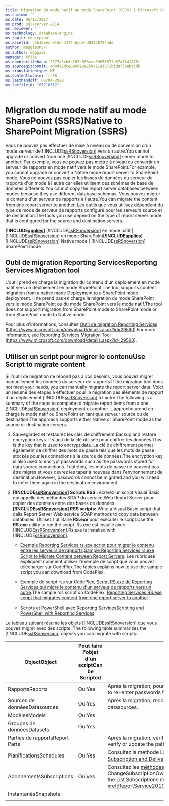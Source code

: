 ```yaml
---
title: Migration du mode natif au mode SharePoint (SSRS) | Microsoft Docs
ms.custom: ''
ms.date: 06/13/2017
ms.prod: sql-server-2014
ms.reviewer: ''
ms.technology: database-engine
ms.topic: conceptual
ms.assetid: c5b15bec-6fde-4174-bcde-d043307244dd
author: maggiesMSFT
ms.author: maggies
manager: kfile
ms.openlocfilehash: 2377a3cb8c267c083cec6985f57fa07a734f875f
ms.sourcegitcommit: ad4d92dce894592a259721a1571b1d8736abacdb
ms.translationtype: MT
ms.contentlocale: fr-FR
ms.lasthandoff: 08/04/2020
ms.locfileid: "87710312"
---
```

# <a name="native-to-sharepoint-migration-ssrs"></a><span data-ttu-id="daa22-102">Migration du mode natif au mode SharePoint (SSRS)</span><span class="sxs-lookup"><span data-stu-id="daa22-102">Native to SharePoint Migration (SSRS)</span></span>
  <span data-ttu-id="daa22-103">Vous ne pouvez pas effectuer de mise à niveau ou de conversion d'un mode serveur de [!INCLUDE[ssRSnoversion](../../includes/ssrsnoversion-md.md)] vers un autre.</span><span class="sxs-lookup"><span data-stu-id="daa22-103">You cannot upgrade or convert from one [!INCLUDE[ssRSnoversion](../../includes/ssrsnoversion-md.md)] server mode to another.</span></span> <span data-ttu-id="daa22-104">Par exemple, vous ne pouvez pas mettre à niveau ou convertir un serveur de rapports en mode natif vers le mode SharePoint.</span><span class="sxs-lookup"><span data-stu-id="daa22-104">For example, you cannot upgrade or convert a Native mode report server to SharePoint mode.</span></span> <span data-ttu-id="daa22-105">Vous ne pouvez pas copier les bases de données du serveur de rapports d'un mode à l'autre car elles utilisent des schémas de base de données différents.</span><span class="sxs-lookup"><span data-stu-id="daa22-105">You cannot copy the report server databases between modes because they use different database schemas.</span></span> <span data-ttu-id="daa22-106">Vous pouvez migrer le contenu d'un serveur de rapports à l'autre.</span><span class="sxs-lookup"><span data-stu-id="daa22-106">You can migrate the content from one report server to another.</span></span> <span data-ttu-id="daa22-107">Les outils que vous utilisez dépendent du type de mode de serveur de rapports configuré pour les serveurs source et de destination.</span><span class="sxs-lookup"><span data-stu-id="daa22-107">The tools you use depend on the type of report server mode that is configured for the source and destination servers.</span></span>  
  
 <span data-ttu-id="daa22-108">**[!INCLUDE[applies](../../includes/applies-md.md)]** [!INCLUDE[ssRSnoversion](../../includes/ssrsnoversion-md.md)] en mode natif | [!INCLUDE[ssRSnoversion](../../includes/ssrsnoversion-md.md)] en mode SharePoint</span><span class="sxs-lookup"><span data-stu-id="daa22-108">**[!INCLUDE[applies](../../includes/applies-md.md)]**  [!INCLUDE[ssRSnoversion](../../includes/ssrsnoversion-md.md)] Native mode | [!INCLUDE[ssRSnoversion](../../includes/ssrsnoversion-md.md)] SharePoint mode</span></span>  
  
##  <a name="reporting-services-migration-tool"></a><a name="bkmk_native_to_sharepoint"></a> <span data-ttu-id="daa22-109">Outil de migration Reporting Services</span><span class="sxs-lookup"><span data-stu-id="daa22-109">Reporting Services Migration tool</span></span>  
 <span data-ttu-id="daa22-110">L'outil prend en charge la migration du contenu d'un déploiement en mode natif vers un déploiement en mode SharePoint.</span><span class="sxs-lookup"><span data-stu-id="daa22-110">The tool supports content migration from a native mode Deployment to a SharePoint mode deployment.</span></span> <span data-ttu-id="daa22-111">Il ne prend pas en charge la migration du mode SharePoint vers le mode SharePoint ou du mode SharePoint vers le mode natif.</span><span class="sxs-lookup"><span data-stu-id="daa22-111">The tool does not support migration from SharePoint mode to SharePoint mode or from SharePoint mode to Native mode.</span></span>  
  
 <span data-ttu-id="daa22-112">Pour plus d'informations, consultez [Outil de migration Reporting Services](https://www.microsoft.com/download/details.aspx?id=29560) (https://www.microsoft.com/download/details.aspx?id=29560).</span><span class="sxs-lookup"><span data-stu-id="daa22-112">For more information, see [Reporting Services Migration Tool](https://www.microsoft.com/download/details.aspx?id=29560) (https://www.microsoft.com/download/details.aspx?id=29560).</span></span>  
  
## <a name="use-script-to-migrate-content"></a><span data-ttu-id="daa22-113">Utiliser un script pour migrer le contenu</span><span class="sxs-lookup"><span data-stu-id="daa22-113">Use Script to migrate content</span></span>  
 <span data-ttu-id="daa22-114">Si l'outil de migration ne répond pas à vos besoins, vous pouvez migrer manuellement les données du serveur de rapports.</span><span class="sxs-lookup"><span data-stu-id="daa22-114">If the migration tool does not meet your needs, you can manually migrate the report server data.</span></span> <span data-ttu-id="daa22-115">Voici un résumé des étapes à effectuer pour la migration des éléments de rapport d'un déploiement [!INCLUDE[ssRSnoversion](../../includes/ssrsnoversion-md.md)] à l'autre.</span><span class="sxs-lookup"><span data-stu-id="daa22-115">The following is a summary of the steps to complete to migrate report items from a one [!INCLUDE[ssRSnoversion](../../includes/ssrsnoversion-md.md)] deployment ot another.</span></span> <span data-ttu-id="daa22-116">L'approche prend en charge le mode natif ou SharePoint en tant que serveur source ou de destination.</span><span class="sxs-lookup"><span data-stu-id="daa22-116">The approach supports either Native or SharePoint mode as the source or destination servers.</span></span>  
  
1.  <span data-ttu-id="daa22-117">Sauvegardez et restaurez les clés de chiffrement.</span><span class="sxs-lookup"><span data-stu-id="daa22-117">Backup and restore encryption keys.</span></span> <span data-ttu-id="daa22-118">Il s'agit de la clé utilisée pour chiffrer les données.</span><span class="sxs-lookup"><span data-stu-id="daa22-118">This is the key that is used to encrypt data.</span></span> <span data-ttu-id="daa22-119">La clé de chiffrement permet également de chiffrer des mots de passe tels que les mots de passe stockés pour les connexions à la source de données.</span><span class="sxs-lookup"><span data-stu-id="daa22-119">The encryption key is also used to encrypt passwords such as the passwords stored for data source connections.</span></span> <span data-ttu-id="daa22-120">Toutefois, les mots de passe ne peuvent pas être migrés et vous devrez les taper à nouveau dans l'environnement de destination.</span><span class="sxs-lookup"><span data-stu-id="daa22-120">However, passwords cannot be migrated and you will need to enter them again in the destination environment.</span></span>  
  
2.  <span data-ttu-id="daa22-121">**[!INCLUDE[ssRSnoversion](../../includes/ssrsnoversion-md.md)] Scripts RSS :** écrivez un script Visual Basic qui appelle des méthodes SOAP du service Web Report Server pour copier des données entre des bases de données.</span><span class="sxs-lookup"><span data-stu-id="daa22-121">**[!INCLUDE[ssRSnoversion](../../includes/ssrsnoversion-md.md)] RSS scripts:** Write a Visual Basic script that calls Report Server Web service SOAP methods to copy data between databases.</span></span> <span data-ttu-id="daa22-122">Utilisez l'utilitaire **RS.exe** pour exécuter le script.</span><span class="sxs-lookup"><span data-stu-id="daa22-122">Use the **RS.exe** utility to run the script.</span></span> <span data-ttu-id="daa22-123">Rs.exe est installé avec [!INCLUDE[ssRSnoversion](../../includes/ssrsnoversion-md.md)].</span><span class="sxs-lookup"><span data-stu-id="daa22-123">Rs.exe is installed with [!INCLUDE[ssRSnoversion](../../includes/ssrsnoversion-md.md)].</span></span>  
  
    -   <span data-ttu-id="daa22-124">[Exemple Reporting Services rs.exe script pour migrer le contenu entre les serveurs de rapports](../tools/sample-reporting-services-rs-exe-script-to-copy-content-between-report-servers.md).</span><span class="sxs-lookup"><span data-stu-id="daa22-124">[Sample Reporting Services rs.exe Script to Migrate Content between Report Servers](../tools/sample-reporting-services-rs-exe-script-to-copy-content-between-report-servers.md).</span></span> <span data-ttu-id="daa22-125">Les rubriques expliquent comment utiliser l'exemple de script que vous pouvez télécharger sur CodePlex.</span><span class="sxs-lookup"><span data-stu-id="daa22-125">The topics explains how to use the sample script you can download from CodePlex.</span></span>  
  
    -   <span data-ttu-id="daa22-126">Exemple de script rss sur CodePlex, [Script RS.exe de Reporting Services qui migre le contenu d'un serveur de rapports vers un autre](https://azuresql.codeplex.com/releases/view/115207).</span><span class="sxs-lookup"><span data-stu-id="daa22-126">The sample rss script on CodePlex, [Reporting Services RS.exe script that migrates content from one report server to another](https://azuresql.codeplex.com/releases/view/115207)</span></span>  
  
    -   [<span data-ttu-id="daa22-127">Scripts et PowerShell avec Reporting Services</span><span class="sxs-lookup"><span data-stu-id="daa22-127">Scripting and PowerShell with Reporting Services</span></span>](../tools/scripting-and-powershell-with-reporting-services.md)  
  
 <span data-ttu-id="daa22-128">Le tableau suivant résume les objets [!INCLUDE[ssRSnoversion](../../includes/ssrsnoversion-md.md)] que vous pouvez migrer avec des scripts :</span><span class="sxs-lookup"><span data-stu-id="daa22-128">The following table summarizes the [!INCLUDE[ssRSnoversion](../../includes/ssrsnoversion-md.md)] objects you can migrate with scripts:</span></span>  
  
|<span data-ttu-id="daa22-129">Object</span><span class="sxs-lookup"><span data-stu-id="daa22-129">Object</span></span>|<span data-ttu-id="daa22-130">Peut faire l'objet d'un script</span><span class="sxs-lookup"><span data-stu-id="daa22-130">Can be Scripted</span></span>|<span data-ttu-id="daa22-131">Commentaires</span><span class="sxs-lookup"><span data-stu-id="daa22-131">Comments</span></span>|  
|------------|---------------------|--------------|  
|<span data-ttu-id="daa22-132">Rapports</span><span class="sxs-lookup"><span data-stu-id="daa22-132">Reports</span></span>|<span data-ttu-id="daa22-133">Oui</span><span class="sxs-lookup"><span data-stu-id="daa22-133">Yes</span></span>|<span data-ttu-id="daa22-134">Après la migration, pour entrer à nouveau les mots de passe pour les sources de données.</span><span class="sxs-lookup"><span data-stu-id="daa22-134">Following migration, to re-enter passwords for datasources.</span></span>|  
|<span data-ttu-id="daa22-135">Sources de données</span><span class="sxs-lookup"><span data-stu-id="daa22-135">Datasources</span></span>|<span data-ttu-id="daa22-136">Oui</span><span class="sxs-lookup"><span data-stu-id="daa22-136">Yes</span></span>|<span data-ttu-id="daa22-137">Après la migration, reconnectez les rapports aux sources de données.</span><span class="sxs-lookup"><span data-stu-id="daa22-137">Following migration, Re-link reports to datasources.</span></span>|  
|<span data-ttu-id="daa22-138">Modèles</span><span class="sxs-lookup"><span data-stu-id="daa22-138">Models</span></span>|<span data-ttu-id="daa22-139">Oui</span><span class="sxs-lookup"><span data-stu-id="daa22-139">Yes</span></span>||  
|<span data-ttu-id="daa22-140">Groupes de données</span><span class="sxs-lookup"><span data-stu-id="daa22-140">Datasets</span></span>|<span data-ttu-id="daa22-141">Oui</span><span class="sxs-lookup"><span data-stu-id="daa22-141">Yes</span></span>||  
|<span data-ttu-id="daa22-142">Parties de rapports</span><span class="sxs-lookup"><span data-stu-id="daa22-142">Report Parts</span></span>||<span data-ttu-id="daa22-143">Après la migration, vérifiez ou mettez à jour le chemin d'accès aux parties de rapports.</span><span class="sxs-lookup"><span data-stu-id="daa22-143">Following migration, verify or update the path to the report parts.</span></span>|  
|<span data-ttu-id="daa22-144">Planifications</span><span class="sxs-lookup"><span data-stu-id="daa22-144">Schedules</span></span>|<span data-ttu-id="daa22-145">Oui</span><span class="sxs-lookup"><span data-stu-id="daa22-145">Yes</span></span>|<span data-ttu-id="daa22-146">Consultez la méthode ListSchedules [Subscription and Delivery Methods](../report-server-web-service/methods/subscription-and-delivery-methods.md).</span><span class="sxs-lookup"><span data-stu-id="daa22-146">See the ListSchedules method [Subscription and Delivery Methods](../report-server-web-service/methods/subscription-and-delivery-methods.md)</span></span>|  
|<span data-ttu-id="daa22-147">Abonnements</span><span class="sxs-lookup"><span data-stu-id="daa22-147">Subscriptions</span></span>|<span data-ttu-id="daa22-148">Oui</span><span class="sxs-lookup"><span data-stu-id="daa22-148">yes</span></span>|<span data-ttu-id="daa22-149">Consultez les [méthodes d’abonnement et de remise](../report-server-web-service/methods/subscription-and-delivery-methods.md) de la liste des abonnements et la méthode ChangeSubscriptionOwner<xref:ReportService2010.ReportingService2010.ChangeSubscriptionOwner%2A></span><span class="sxs-lookup"><span data-stu-id="daa22-149">See the List Subscriptions method [Subscription and Delivery Methods](../report-server-web-service/methods/subscription-and-delivery-methods.md) and the ChangeSubscriptionOwner method <xref:ReportService2010.ReportingService2010.ChangeSubscriptionOwner%2A></span></span>|  
|<span data-ttu-id="daa22-150">Instantanés</span><span class="sxs-lookup"><span data-stu-id="daa22-150">Snapshots</span></span>|||  
||||  
  
